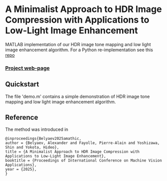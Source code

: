 # A Minimalist Approach to HDR Image Compression with Applications to Low-Light Image Enhancement 
MATLAB implementation of our HDR image tone mapping and low light image enhancement algorithm. For a Python re-implementation see this [repo](https://github.com/fayolle/amathic_mva_2025_py)

### [Project web-page](https://web-ext.u-aizu.ac.jp/~fayolle/temp/amathic_mva_2025/amathic_mva_2025.html)

## Quickstart 
The file 'demo.m' contains a simple demonstration of HDR image tone mapping and low light image enhancement algorithm. 

## Reference 
The method was introduced in
```
@inproceedings{Belyaev2025amathic,
author = {Belyaev, Alexander and Fayolle, Pierre-Alain and Yoshizawa, Shin and Yokota, Hideo},
title = {A Minimalist Approach to HDR Image Compression with Applications to Low-Light Image Enhancement},
booktitle = {Proceedings of International Conference on Machine Vision Applications},
year = {2025},
}
```
